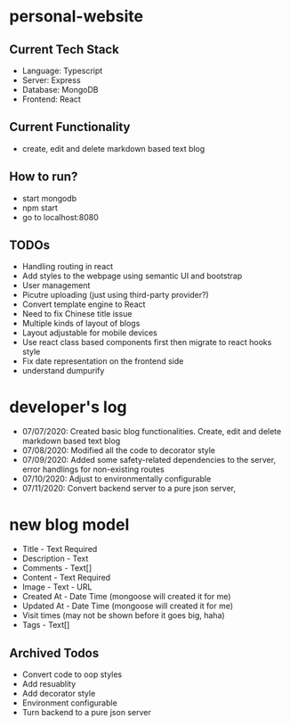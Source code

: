 # personal-website
## Current Tech Stack
- Language: Typescript
- Server: Express
- Database: MongoDB
- Frontend: React
## Current Functionality
- create, edit and delete markdown based text blog
## How to run?
- start mongodb
- npm start
- go to localhost:8080
## TODOs
- Handling routing in react
- Add styles to the webpage using semantic UI and bootstrap
- User management
- Picutre uploading (just using third-party provider?)
- Convert template engine to React
- Need to fix Chinese title issue
- Multiple kinds of layout of blogs
- Layout adjustable for mobile devices
- Use react class based components first then migrate to react hooks style
- Fix date representation on the frontend side
- understand dumpurify
# developer's log
- 07/07/2020: Created basic blog functionalities. Create, edit and delete markdown based text blog
- 07/08/2020: Modified all the code to decorator style
- 07/09/2020: Added some safety-related dependencies to the server, error handlings for non-existing routes
- 07/10/2020: Adjust to environmentally configurable
- 07/11/2020: Convert backend server to a pure json server, 
# new blog model
- Title - Text Required
- Description - Text
- Comments - Text[]
- Content - Text Required
- Image - Text - URL
- Created At - Date Time (mongoose will created it for me)
- Updated At - Date Time (mongoose will created it for me)
- Visit times (may not be shown before it goes big, haha)
- Tags - Text[]
## Archived Todos
- Convert code to oop styles
- Add resuablity
- Add decorator style
- Environment configurable
- Turn backend to a pure json server





